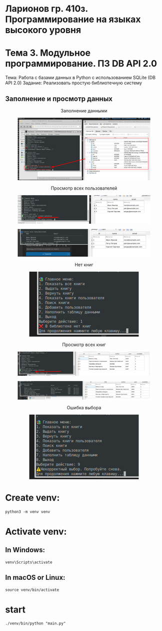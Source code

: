 # Ларионов гр. 410з. Программирование на языках высокого уровня
# Тема 3. Модульное программирование. ПЗ DB API 2.0
Тема: Работа с базами данных в Python с использованием SQLite (DB API 2.0)
Задание: Реализовать простую библиотечную систему

## Заполнение и просмотр данных
<figure>
   <p align="center">Заполнение данными</p>
   <p align="center">
      <img src="https://github.com/dr-number/prog-high-level-lang-DB-API-2.0/blob/main/for_read_me/0-seed-data.png">
   </p>
</figure>
<figure>
   <p align="center">Просмотр всех пользователей</p>
   <p align="center">
      <img src="https://github.com/dr-number/prog-high-level-lang-DB-API-2.0/blob/main/for_read_me/0-show-users.png">
   </p>
   <p align="center">
      <img src="https://github.com/dr-number/prog-high-level-lang-DB-API-2.0/blob/main/for_read_me/1-show-all-users.png">
   </p>
</figure>
<figure>
   <p align="center">Нет книг</p>
   <p align="center">
      <img src="https://github.com/dr-number/prog-high-level-lang-DB-API-2.0/blob/main/for_read_me/0-no-books.png">
   </p>
</figure>
<figure>
   <p align="center">Просмотр всех книг</p>
   <p align="center">
      <img src="https://github.com/dr-number/prog-high-level-lang-DB-API-2.0/blob/main/for_read_me/0-show-books.png">
   </p>
   <p align="center">
      <img src="https://github.com/dr-number/prog-high-level-lang-DB-API-2.0/blob/main/for_read_me/1-show-all-books.png">
   </p>
</figure>
<figure>
   <p align="center">Ошибка выбора</p>
   <p align="center">
      <img src="https://github.com/dr-number/prog-high-level-lang-DB-API-2.0/blob/main/for_read_me/0-error-select.png">
   </p>
</figure>

# Create venv:
    python3 -m venv venv

# Activate venv:
## In Windows:
    venv\Scripts\activate
     
## In macOS or Linux:
    source venv/bin/activate

# start 
    ./venv/bin/python "main.py"
